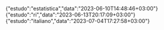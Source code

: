 {"estudo":"estatistica","data":"2023-06-10T14:48:46+03:00"}
{"estudo":"ri","data":"2023-06-13T20:17:09+03:00"}
{"estudo":"italiano","data":"2023-07-04T17:27:58+03:00"}